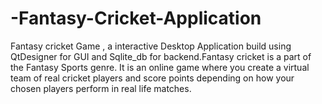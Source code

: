# -Fantasy-Cricket-Application
Fantasy cricket Game , a interactive Desktop Application build using QtDesigner for GUI and Sqlite_db for backend.Fantasy cricket is a part of the Fantasy Sports genre. It is an online game where you create a virtual team of real cricket players and score points depending on how your chosen players perform in real life matches.
